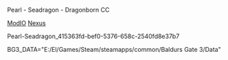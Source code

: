 Pearl - Seadragon - Dragonborn CC

[ModIO](https://mod.io/g/baldursgate3/m/pearl-seadragon-dragonborn-cc#description)
[Nexus](https://www.nexusmods.com/baldursgate3/mods/10761)

Pearl-Seadragon_415363fd-bef0-5376-658c-2540fd8e37b7

BG3_DATA="E:/El/Games/Steam/steamapps/common/Baldurs Gate 3/Data"
